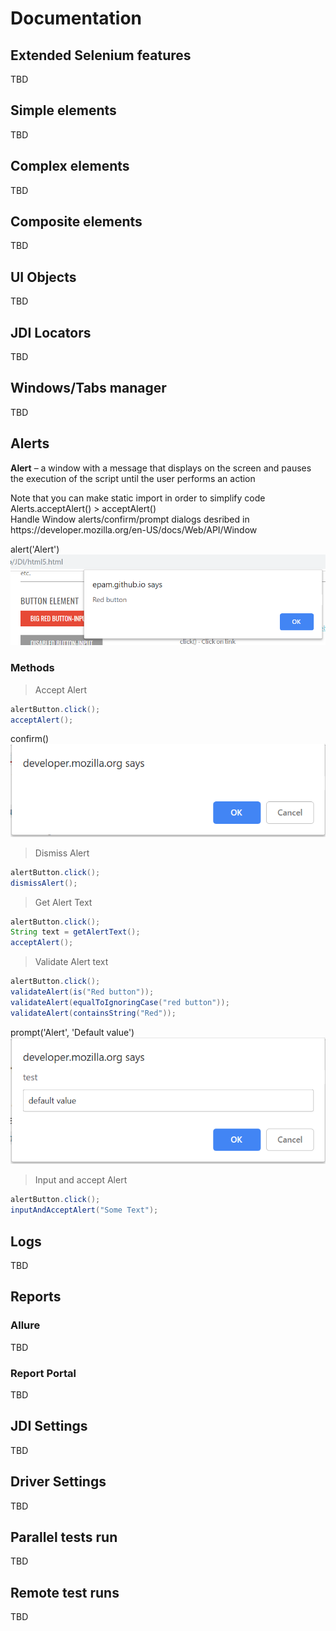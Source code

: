 # Documentation
## Extended Selenium features
TBD

## Simple elements
TBD

## Complex elements
TBD

## Composite elements
TBD

## UI Objects
TBD

## JDI Locators
TBD

## Windows/Tabs manager
TBD

## Alerts
**Alert** –  a window with a message that displays on the screen and pauses the execution of the script until the user performs an action
<aside class="notice">
Note that you can make static import in order to simplify code Alerts.acceptAlert() > acceptAlert()
</aside>
Handle Window alerts/confirm/prompt dialogs desribed in https://developer.mozilla.org/en-US/docs/Web/API/Window

alert('Alert')
![GitHub Logo](/images/alert.png)

### Methods
> Accept Alert
```java 
alertButton.click();
acceptAlert();
```
confirm()
![GitHub Logo](/images/confirm.png)
> Dismiss Alert
```java 
alertButton.click();
dismissAlert();
```
> Get Alert Text
```java 
alertButton.click();
String text = getAlertText();
acceptAlert();
```
> Validate Alert text
```java 
alertButton.click();
validateAlert(is("Red button"));
validateAlert(equalToIgnoringCase("red button"));
validateAlert(containsString("Red"));
```
prompt('Alert', 'Default value')
![GitHub Logo](/images/prompt.png)
> Input and accept Alert
```java 
alertButton.click();
inputAndAcceptAlert("Some Text");
```

## Logs
TBD

## Reports
### Allure
TBD

### Report Portal
TBD

## JDI Settings
TBD

## Driver Settings
TBD

## Parallel tests run
TBD

## Remote test runs
TBD
